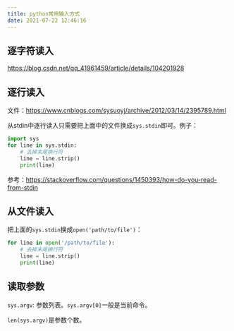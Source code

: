 ```yaml
---
title: python常用输入方式
date: 2021-07-22 12:46:16
---
```


## 逐字符读入

<https://blog.csdn.net/qq_41961459/article/details/104201928>

## 逐行读入

文件：<https://www.cnblogs.com/sysuoyj/archive/2012/03/14/2395789.html>

从stdin中逐行读入只需要把上面中的文件换成`sys.stdin`即可。例子：

```py
import sys
for line in sys.stdin:
	# 去掉末尾换行符
	line = line.strip()
    print(line)
```

参考：<https://stackoverflow.com/questions/1450393/how-do-you-read-from-stdin>

## 从文件读入

把上面的`sys.stdin`换成`open('path/to/file')`：

```py
for line in open('/path/to/file'):
	# 去掉末尾换行符
	line = line.strip()
	print(line)
```

## 读取参数

`sys.argv`: 参数列表。`sys.argv[0]`一般是当前命令。

`len(sys.argv)`是参数个数。
